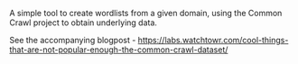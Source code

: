 A simple tool to create wordlists from a given domain, using the Common Crawl project to obtain underlying data.

See the accompanying blogpost - https://labs.watchtowr.com/cool-things-that-are-not-popular-enough-the-common-crawl-dataset/

